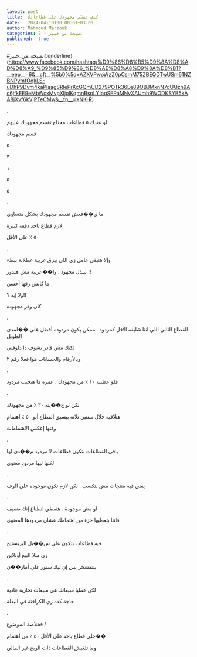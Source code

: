 ```yaml
---
layout: post
title:  كيف تقسّم مجهودك على قطاعاتك
date:   2024-04-10T00:00:01+03:00
author: Mahmoud Marzouk
categories: 2 - نصيحة من خبير
published:  true
---
```

\#نصيحة_من_خبير{.underline}(https://www.facebook.com/hashtag/%D9%86%D8%B5%D9%8A%D8%AD%D8%A9_%D9%85%D9%86_%D8%AE%D8%A8%D9%8A%D8%B1?__eep__=6&__cft__%5b0%5d=AZXVPwoWzZ0pCsmM75ZBEQDTwUSm61NZBNPymfOqkLS-uDhP9Dvm4kaPlaagSRlePrKcGQmUD279POTk36Le89OBJMxnN7dUQzh9Ac6jfkEE9eMbWcxMvpXIjolKqmnBspLYIoqSFPaMNvXAUmh9WODKSYB5kAA8jXvf6kVjPTeCMw&__tn__=*NK-R)

.

لو عندك ٥ قطاعات محتاج تقسم مجهودك عليهم

قسم مجهودك

٥٠

٣٠

١٠

٥

٥

.

ما ي��فعش تقسم مجهودك بشكل متساوي

لازم قطاع ياخد دفعة كبيرة

٥٠ ٪ على الأقل

.

وإلا هتبقى عامل زي اللي بيزق عربية عطلانة ببطء

بيبذل مجهود . وا��عربية مش هتدور !!

ما كانش زقها أحسن

ولا إيه ؟!!

كان وفر مجهوده

.

القطاع التاني اللي انتا شايفه الأقل كمردود . ممكن يكون مردوده أفضل على
��لمدى الطويل

لكنك مش قادر تشوف دا دلوقتي

وبالأرقام والحسابات هوا فعلا رقم ٢

.

فلو عطيته ١٠ ٪ من مجهودك . عمره ما هيجيب مردود

.

لكن لو ع��يته ٣٠ ٪ من مجهودك

هتلاقيه خلال سنتين تلاتة بيسبق القطاع أبو ٥٠ ٪ اهتمام

وقتها إعكس الاهتمامات

.

باقي القطاعات بتكون قطاعات لا مردود م��دي لها

لكنها ليها مردود معنوي

.

يعني فيه منتجات مش بتكسب . لكن لازم تكون موجودة على الرف

.

لو مش موجودة . هتعطي انطباع إنك ضعيف

فانتا بتعطيها جزء من اهتمامك عشان مردودها المعنوي

.

فيه قطاعات بتكون على س��يل البريستيج

زي مثلا البيع أونلاين

بتتفشخر بس إن ليك ستور على أماز��ن

.

لكن عمليا مبيعاتك هي مبيعات تجارية عادية

حاجة كده زي الكرافتة في البدلة

.

فخلاصة الموضوع /

خلي قطاع ياخد على الأقل ٥٠ ٪ من اهتمام��

وما تلغيش القطاعات ذات الربح غير المالي
